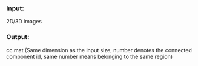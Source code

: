 ### Input: 

2D/3D images

### Output: 

cc.mat (Same dimension as the input size, number denotes the connected component id, same number means belonging to the same region)
